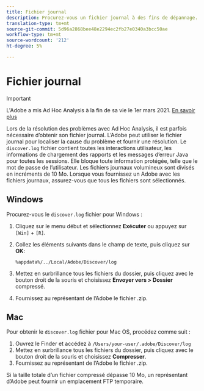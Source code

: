 ```yaml
---
title: Fichier journal
description: Procurez-vous un fichier journal à des fins de dépannage.
translation-type: tm+mt
source-git-commit: 5d96a2868bee48e2294ec2fb27e0340a3bcc50ae
workflow-type: tm+mt
source-wordcount: '212'
ht-degree: 5%

---
```



# Fichier journal

>[!IMPORTANT]
>
>L&#39;Adobe a mis Ad Hoc Analysis à la fin de sa vie le 1er mars 2021. [En savoir plus](https://adobe.ly/discoverworkspace)

Lors de la résolution des problèmes avec Ad Hoc Analysis, il est parfois nécessaire d’obtenir son fichier journal. L’Adobe peut utiliser le fichier journal pour localiser la cause du problème et fournir une résolution. Le `discover.log` fichier contient toutes les interactions utilisateur, les informations de chargement des rapports et les messages d’erreur Java pour toutes les sessions. Elle bloque toute information protégée, telle que le mot de passe de l’utilisateur. Les fichiers journaux volumineux sont divisés en incréments de 10 Mo. Lorsque vous fournissez un Adobe avec les fichiers journaux, assurez-vous que tous les fichiers sont sélectionnés.

## Windows

Procurez-vous le `discover.log` fichier pour Windows :

1. Cliquez sur le menu début et sélectionnez **Exécuter** ou appuyez sur `[Win]` + `[R]`.
2. Collez les éléments suivants dans le champ de texte, puis cliquez sur **OK**:

   ```text
   %appdata%/../Local/Adobe/Discover/log
   ```

3. Mettez en surbrillance tous les fichiers du dossier, puis cliquez avec le bouton droit de la souris et choisissez **Envoyer vers > Dossier** compressé.
4. Fournissez au représentant de l’Adobe le fichier .zip.

## Mac

Pour obtenir le `discover.log` fichier pour Mac OS, procédez comme suit :

1. Ouvrez le Finder et accédez à `/Users/your-user/.adobe/Discover/log`
2. Mettez en surbrillance tous les fichiers du dossier, puis cliquez avec le bouton droit de la souris et choisissez **Compresser**.
3. Fournissez au représentant de l’Adobe le fichier .zip.

Si la taille totale d’un fichier compressé dépasse 10 Mo, un représentant d’Adobe peut fournir un emplacement FTP temporaire.
